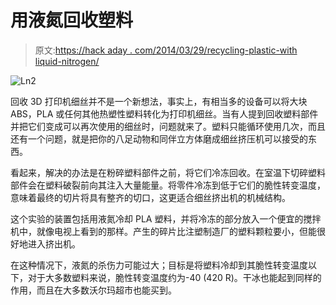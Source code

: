# 用液氮回收塑料

> 原文:[https://hack aday . com/2014/03/29/recycling-plastic-with liquid-nitrogen/](https://hackaday.com/2014/03/29/recycling-plastic-with-liquid-nitrogen/)

![Ln2](../Images/16d8cf2ae55a8dcd6466103a62c35eb1.png)

回收 3D 打印机细丝并不是一个新想法，事实上，有相当多的设备可以将大块 ABS，PLA 或任何其他热塑性塑料转化为打印机细丝。当有人提到回收塑料部件并把它们变成可以再次使用的细丝时，问题就来了。塑料只能循环使用几次，而且还有一个问题，就是把你的八足动物和同伴立方体磨成细丝挤压机可以接受的东西。

看起来，解决的办法是在粉碎塑料部件之前，将它们冷冻回收。在室温下切碎塑料部件会在塑料破裂前向其注入大量能量。将零件冷冻到低于它们的脆性转变温度，意味着最终的切片将具有整齐的切口，这更适合细丝挤出机的机械结构。

这个实验的装置包括用液氮冷却 PLA 塑料，并将冷冻的部分放入一个便宜的搅拌机中，就像电视上看到的那样。产生的碎片比注塑制造厂的塑料颗粒要小，但能很好地进入挤出机。

在这种情况下，液氮的杀伤力可能过大；目标是将塑料冷却到其脆性转变温度以下，对于大多数塑料来说，脆性转变温度约为-40 (420 R)。干冰也能起到同样的作用，而且在大多数沃尔玛超市也能买到。